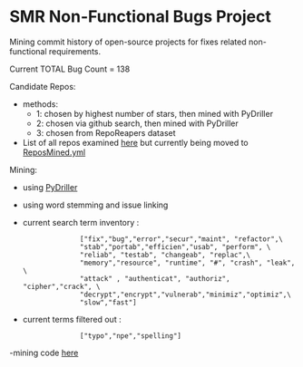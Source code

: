 # SMR Non-Functional Bugs Project

Mining commit history of open-source projects for fixes related non-functional requirements. 


Current TOTAL Bug Count = 138

Candidate Repos:
- methods:
    - 1: chosen by highest number of stars, then mined with PyDriller
    - 2: chosen via github search, then mined with PyDriller 
    - 3: chosen from RepoReapers dataset
- List of all repos examined [here](https://github.com/ualberta-smr/researchwiki-radu/blob/master/listReposMined.txt) but currently being moved to [ReposMined.yml](https://github.com/ualberta-smr/researchwiki-radu/blob/master/ReposMined.yml)

Mining:
- using [PyDriller](https://github.com/ishepard/pydriller)
- using word stemming and issue linking 
- current search term inventory : 
                    
                    ["fix","bug","error","secur","maint", "refactor",\
                    "stab","portab","efficien","usab", "perform", \
                    "reliab", "testab", "changeab", "replac",\
                    "memory","resource", "runtime", "#", "crash", "leak", \
                    "attack" , "authenticat", "authoriz", "cipher","crack", \
                    "decrypt","encrypt","vulnerab","minimiz","optimiz",\
                    "slow","fast"]
                    
- current terms filtered out :
                    
                    ["typo","npe","spelling"]
                    
-mining code [here](https://github.com/ualberta-smr/researchwiki-radu/blob/master/PyDrillerMining/find_NFR_commits.py)


